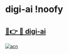 # digi-ai !noofy

# <h2><a href="https://93tvz2.esa.edu.pl?title=digi-ai&ref=noofy">🔗👉 🔴 digi-ai</a></h2>

[![acn](https://github.com/user-attachments/assets/0f9c940e-d8b0-45ae-aac7-cd30a18b3e1c)](https://93tvz2.esa.edu.pl?title=digi-ai&ref=noofy)

